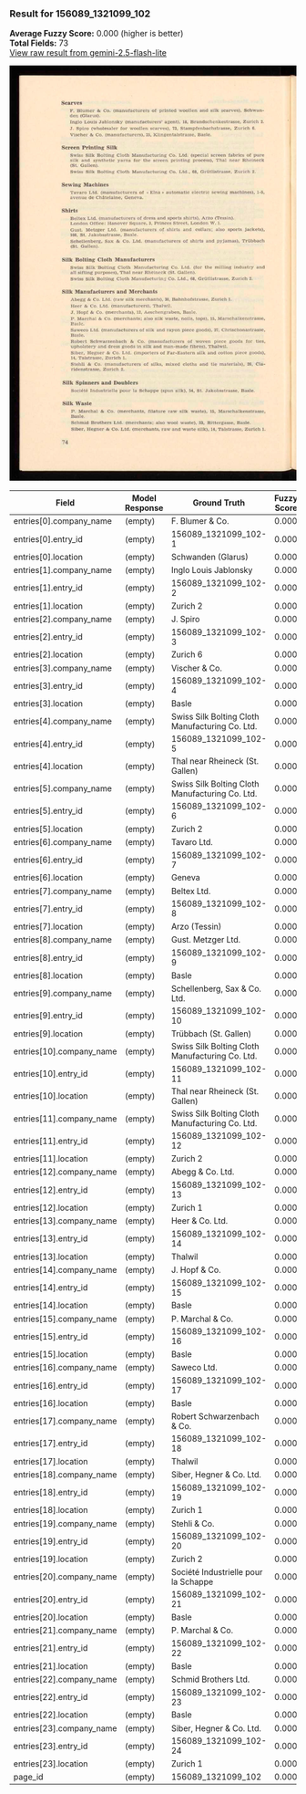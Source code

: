 ### Result for 156089_1321099_102
**Average Fuzzy Score:** 0.000 (higher is better)<br>
**Total Fields:** 73<br>
[View raw result from gemini-2.5-flash-lite](https://github.com/RISE-UNIBAS/humanities_data_benchmark/blob/main/results/2025-10-28/T0363/request_T0363_156089_1321099_102.json)

<img src="https://github.com/RISE-UNIBAS/humanities_data_benchmark/blob/main/benchmarks/company_lists/images/156089_1321099_102.jpg?raw=true" alt="156089_1321099_102" width="600px">

| Field | Model Response | Ground Truth | Fuzzy Score | Match |
|-------|----------------|--------------|-------------|-------|
| entries[0].company_name | (empty) | F. Blumer & Co. | 0.000 | ❌ |
| entries[0].entry_id | (empty) | 156089_1321099_102-1 | 0.000 | ❌ |
| entries[0].location | (empty) | Schwanden (Glarus) | 0.000 | ❌ |
| entries[1].company_name | (empty) | Inglo Louis Jablonsky | 0.000 | ❌ |
| entries[1].entry_id | (empty) | 156089_1321099_102-2 | 0.000 | ❌ |
| entries[1].location | (empty) | Zurich 2 | 0.000 | ❌ |
| entries[2].company_name | (empty) | J. Spiro | 0.000 | ❌ |
| entries[2].entry_id | (empty) | 156089_1321099_102-3 | 0.000 | ❌ |
| entries[2].location | (empty) | Zurich 6 | 0.000 | ❌ |
| entries[3].company_name | (empty) | Vischer & Co. | 0.000 | ❌ |
| entries[3].entry_id | (empty) | 156089_1321099_102-4 | 0.000 | ❌ |
| entries[3].location | (empty) | Basle | 0.000 | ❌ |
| entries[4].company_name | (empty) | Swiss Silk Bolting Cloth Manufacturing Co. Ltd. | 0.000 | ❌ |
| entries[4].entry_id | (empty) | 156089_1321099_102-5 | 0.000 | ❌ |
| entries[4].location | (empty) | Thal near Rheineck (St. Gallen) | 0.000 | ❌ |
| entries[5].company_name | (empty) | Swiss Silk Bolting Cloth Manufacturing Co. Ltd. | 0.000 | ❌ |
| entries[5].entry_id | (empty) | 156089_1321099_102-6 | 0.000 | ❌ |
| entries[5].location | (empty) | Zurich 2 | 0.000 | ❌ |
| entries[6].company_name | (empty) | Tavaro Ltd. | 0.000 | ❌ |
| entries[6].entry_id | (empty) | 156089_1321099_102-7 | 0.000 | ❌ |
| entries[6].location | (empty) | Geneva | 0.000 | ❌ |
| entries[7].company_name | (empty) | Beltex Ltd. | 0.000 | ❌ |
| entries[7].entry_id | (empty) | 156089_1321099_102-8 | 0.000 | ❌ |
| entries[7].location | (empty) | Arzo (Tessin) | 0.000 | ❌ |
| entries[8].company_name | (empty) | Gust. Metzger Ltd. | 0.000 | ❌ |
| entries[8].entry_id | (empty) | 156089_1321099_102-9 | 0.000 | ❌ |
| entries[8].location | (empty) | Basle | 0.000 | ❌ |
| entries[9].company_name | (empty) | Schellenberg, Sax & Co. Ltd. | 0.000 | ❌ |
| entries[9].entry_id | (empty) | 156089_1321099_102-10 | 0.000 | ❌ |
| entries[9].location | (empty) | Trübbach (St. Gallen) | 0.000 | ❌ |
| entries[10].company_name | (empty) | Swiss Silk Bolting Cloth Manufacturing Co. Ltd. | 0.000 | ❌ |
| entries[10].entry_id | (empty) | 156089_1321099_102-11 | 0.000 | ❌ |
| entries[10].location | (empty) | Thal near Rheineck (St. Gallen) | 0.000 | ❌ |
| entries[11].company_name | (empty) | Swiss Silk Bolting Cloth Manufacturing Co. Ltd. | 0.000 | ❌ |
| entries[11].entry_id | (empty) | 156089_1321099_102-12 | 0.000 | ❌ |
| entries[11].location | (empty) | Zurich 2 | 0.000 | ❌ |
| entries[12].company_name | (empty) | Abegg & Co. Ltd. | 0.000 | ❌ |
| entries[12].entry_id | (empty) | 156089_1321099_102-13 | 0.000 | ❌ |
| entries[12].location | (empty) | Zurich 1 | 0.000 | ❌ |
| entries[13].company_name | (empty) | Heer & Co. Ltd. | 0.000 | ❌ |
| entries[13].entry_id | (empty) | 156089_1321099_102-14 | 0.000 | ❌ |
| entries[13].location | (empty) | Thalwil | 0.000 | ❌ |
| entries[14].company_name | (empty) | J. Hopf & Co. | 0.000 | ❌ |
| entries[14].entry_id | (empty) | 156089_1321099_102-15 | 0.000 | ❌ |
| entries[14].location | (empty) | Basle | 0.000 | ❌ |
| entries[15].company_name | (empty) | P. Marchal & Co. | 0.000 | ❌ |
| entries[15].entry_id | (empty) | 156089_1321099_102-16 | 0.000 | ❌ |
| entries[15].location | (empty) | Basle | 0.000 | ❌ |
| entries[16].company_name | (empty) | Saweco Ltd. | 0.000 | ❌ |
| entries[16].entry_id | (empty) | 156089_1321099_102-17 | 0.000 | ❌ |
| entries[16].location | (empty) | Basle | 0.000 | ❌ |
| entries[17].company_name | (empty) | Robert Schwarzenbach & Co. | 0.000 | ❌ |
| entries[17].entry_id | (empty) | 156089_1321099_102-18 | 0.000 | ❌ |
| entries[17].location | (empty) | Thalwil | 0.000 | ❌ |
| entries[18].company_name | (empty) | Siber, Hegner & Co. Ltd. | 0.000 | ❌ |
| entries[18].entry_id | (empty) | 156089_1321099_102-19 | 0.000 | ❌ |
| entries[18].location | (empty) | Zurich 1 | 0.000 | ❌ |
| entries[19].company_name | (empty) | Stehli & Co. | 0.000 | ❌ |
| entries[19].entry_id | (empty) | 156089_1321099_102-20 | 0.000 | ❌ |
| entries[19].location | (empty) | Zurich 2 | 0.000 | ❌ |
| entries[20].company_name | (empty) | Société Industrielle pour la Schappe | 0.000 | ❌ |
| entries[20].entry_id | (empty) | 156089_1321099_102-21 | 0.000 | ❌ |
| entries[20].location | (empty) | Basle | 0.000 | ❌ |
| entries[21].company_name | (empty) | P. Marchal & Co. | 0.000 | ❌ |
| entries[21].entry_id | (empty) | 156089_1321099_102-22 | 0.000 | ❌ |
| entries[21].location | (empty) | Basle | 0.000 | ❌ |
| entries[22].company_name | (empty) | Schmid Brothers Ltd. | 0.000 | ❌ |
| entries[22].entry_id | (empty) | 156089_1321099_102-23 | 0.000 | ❌ |
| entries[22].location | (empty) | Basle | 0.000 | ❌ |
| entries[23].company_name | (empty) | Siber, Hegner & Co. Ltd. | 0.000 | ❌ |
| entries[23].entry_id | (empty) | 156089_1321099_102-24 | 0.000 | ❌ |
| entries[23].location | (empty) | Zurich 1 | 0.000 | ❌ |
| page_id | (empty) | 156089_1321099_102 | 0.000 | ❌ |
